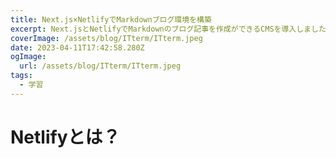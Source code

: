 ```yaml
---
title: Next.js×NetlifyでMarkdownブログ環境を構築
excerpt: Next.jsとNetlifyでMarkdownのブログ記事を作成ができるCMSを導入しました。
coverImage: /assets/blog/ITterm/ITterm.jpeg
date: 2023-04-11T17:42:58.280Z
ogImage:
  url: /assets/blog/ITterm/ITterm.jpeg
tags:
  - 学習
---
```

# N﻿etlifyとは？